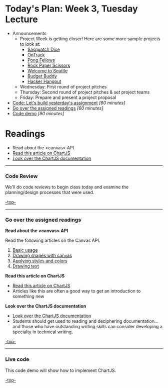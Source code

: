 <a id="top"></a>
# Today's Plan: Week 3, Tuesday Lecture

- Announcements
  - Project Week is getting closer! Here are some more sample projects to look at:
    - [Sasquatch Dice](http://mmailman.github.io/dice-game/)
    - [OnTrack](http://jeffgebhardt.github.io/on-track/)
    - [Pong Fellows](https://shaallfar.github.io/PongFellows/)
    - [Rock Paper Scissors](https://jmalesh.github.io/final-project/)
    - [Welcome to Seattle](http://peterbreen.github.io/welcome-to-seattle/)
    - [Budget Buddy](http://stefuhnee.github.io/budget-buddy/)
    - [Hacker Hangout](http://ckperez.github.io/hackerhangout/)
  - Wednesday: First round of project pitches
  - Thursday: Second round of project pitches & set project teams
  - Friday: Prepare and present a project proposal
- [Code: Let's build yesterday's assignment](#codereview) *[60 minutes]*
- [Go over the assigned readings](#readings) *[60 minutes]*
- [Code demo](#code) *[90 minutes]*

# Readings

- Read about the \<canvas\> API
- [Read this article on ChartJS](http://www.webdesignerdepot.com/2013/11/easily-create-stunning-animated-charts-with-chart-js/)
- [Look over the ChartJS documentation](http://www.chartjs.org/docs/)

---

<a id="codereview"></a>
### Code Review

We'll do code reviews to begin class today and examine the planning/design processes that were used.

[-top-](#top)

---

<a id="readings"></a>
### Go over the assigned readings

**Read about the \<canvas\> API**

Read the following articles on the Canvas API.

1. [Basic usage](https://developer.mozilla.org/en-US/docs/Web/API/Canvas_API/Tutorial/Basic_usage)
2. [Drawing shapes with canvas](https://developer.mozilla.org/en-US/docs/Web/API/Canvas_API/Tutorial/Drawing_shapes)
3. [Applying styles and colors](https://developer.mozilla.org/en-US/docs/Web/API/Canvas_API/Tutorial/Applying_styles_and_colors)
4. [Drawing text](https://developer.mozilla.org/en-US/docs/Web/API/Canvas_API/Tutorial/Drawing_text)

**Read this article on ChartJS**

- [Read this article on ChartJS](http://www.webdesignerdepot.com/2013/11/easily-create-stunning-animated-charts-with-chart-js/)
- Articles like this are often a good way to get an introduction to something new

**Look over the ChartJS documentation**

- [Look over the ChartJS documentation](http://www.chartjs.org/docs/)
- Students should get used to reading and deciphering documentation... and those who have outstanding writing skills can consider developing a specialty in technical writing.

[-top-](#top)

---

<a id="code"></a>
### Live code

This code demo will show how to implement ChartJS.

[-top-](#top)
